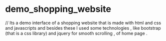 # demo_shopping_website

// Its a demo interface of a shopping website that is made with html and css and javascripts and besides these I used some technologies , like bootstrap (that is a css library) and jquery for smooth scrolling , of home page .
